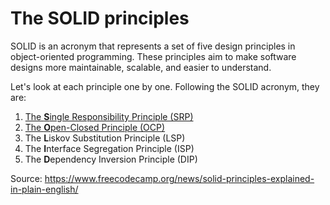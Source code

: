 # The SOLID principles

SOLID is an acronym that represents a set of five design principles in object-oriented programming. These principles aim to make software designs more maintainable, scalable, and easier to understand.

Let's look at each principle one by one. Following the SOLID acronym, they are:

1. [The **S**ingle Responsibility Principle (SRP)](./SRP.md)
2. [The **O**pen-Closed Principle (OCP)](./OCP.md)
3. The **L**iskov Substitution Principle (LSP)
4. The **I**nterface Segregation Principle (ISP)
5. The **D**ependency Inversion Principle (DIP)

Source: https://www.freecodecamp.org/news/solid-principles-explained-in-plain-english/